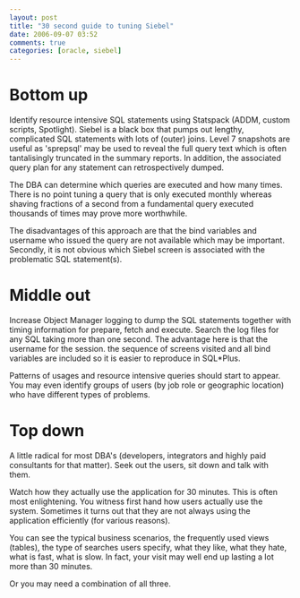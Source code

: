 ```yaml
---
layout: post
title: "30 second guide to tuning Siebel"
date: 2006-09-07 03:52
comments: true
categories: [oracle, siebel]
---
```

<h1>Bottom up</h1>
<p>
Identify resource intensive SQL statements using Statspack (ADDM, custom scripts, Spotlight).  Siebel is a black box that pumps out lengthy, complicated SQL statements with lots of (outer) joins. Level 7 snapshots are useful as 'sprepsql' may be used to reveal the full query text which is often tantalisingly truncated in the summary reports. In addition, the associated query plan for any statement can retrospectively dumped.
</p>
<p>
The DBA can determine which queries are executed and how many times. There is no point tuning a query that is only executed monthly whereas shaving fractions of a second from a fundamental query executed thousands of times may prove more worthwhile.
</p>
<p>
The disadvantages of this approach are that the bind variables and username who issued the query are not available which may be important. Secondly, it is not obvious which Siebel screen is associated with the problematic SQL statement(s).
<h1>Middle out</h1>
<p>
Increase Object Manager logging to dump the SQL statements together with timing information for prepare, fetch and execute. Search the log files for any SQL taking more than one second. The advantage here is that the username for the session. the sequence of screens visited and all bind variables are included so it is easier to reproduce in SQL*Plus.
</p>
<p>
Patterns of usages and resource intensive queries should start to appear. You may even identify groups of users (by job role or geographic location) who have different types of problems.
<h1>Top down</h1>
<p>
A little radical for most DBA's (developers, integrators and highly paid consultants for that matter). Seek out the users, sit down and talk with them.
</p>
<p>
Watch how they actually use the application for 30 minutes. This is often most enlightening. You witness first hand how users actually use the system. Sometimes it turns out that they are not always using the application efficiently (for various reasons).
</p>
<p>
You can see the typical business scenarios, the frequently used views (tables), the type of searches users specify, what they like, what they hate, what is fast, what is slow. In fact, your visit may well end up lasting a lot more than 30 minutes.
</p>
<p>
Or you may need a combination of all three.
</p>
